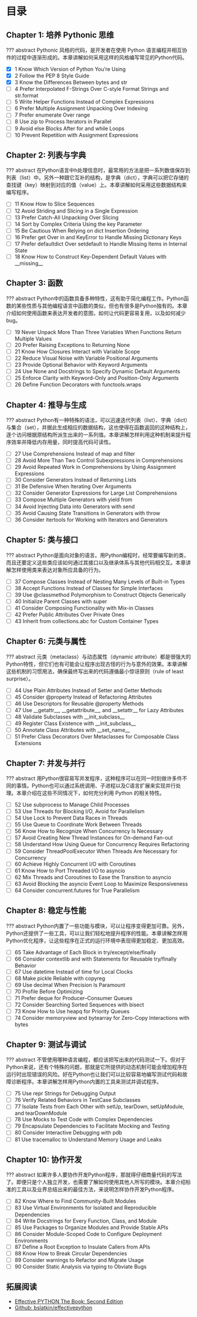 # 目录

## Chapter 1: 培养 Pythonic 思维

??? abstract
    Pythonic 风格的代码，是开发者在使用 Python 语言编程并相互协作的过程中逐渐形成的。本章讲解如何采用这样的风格编写常见的Python代码。 

- [x] 1 Know Which Version of Python You’re Using
- [x] 2 Follow the PEP 8 Style Guide
- [x] 3 Know the Differences Between bytes and str
- [ ] 4 Prefer Interpolated F-Strings Over C-style Format Strings and str.format
- [ ] 5 Write Helper Functions Instead of Complex Expressions
- [ ] 6 Prefer Multiple Assignment Unpacking Over Indexing
- [ ] 7 Prefer enumerate Over range
- [ ] 8 Use zip to Process Iterators in Parallel
- [ ] 9 Avoid else Blocks After for and while Loops
- [ ] 10 Prevent Repetition with Assignment Expressions

## Chapter 2: 列表与字典

??? abstract
    在Python语言中h处理信息时，最常用的方法是把一系列数值保存到列表（list）中。另外一种跟它互补的结构，是字典（dict），字典可以把它存储的查找键（key）映射到对应的值（value）上。本章讲解如何采用这些数据结构来编写程序。

- [ ] 11 Know How to Slice Sequences
- [ ] 12 Avoid Striding and Slicing in a Single Expression
- [ ] 13 Prefer Catch-All Unpacking Over Slicing
- [ ] 14 Sort by Complex Criteria Using the key Parameter
- [ ] 15 Be Cautious When Relying on dict Insertion Ordering
- [ ] 16 Prefer get Over in and KeyError to Handle Missing Dictionary Keys
- [ ] 17 Prefer defaultdict Over setdefault to Handle Missing Items in Internal State
- [ ] 18 Know How to Construct Key-Dependent Default Values with \_\_missing\_\_

## Chapter 3: 函数

??? abstract
    Python中的函数具备多种特性，这有助于简化编程工作。Python函数的某些性质与其他编程语言中函数的类似，但也有很多是Python独有的。本章介绍如何使用函数来表达开发者的意图，如何让代码更容易复用，以及如何减少bug。

- [ ] 19 Never Unpack More Than Three Variables When Functions Return Multiple Values
- [ ] 20 Prefer Raising Exceptions to Returning None
- [ ] 21 Know How Closures Interact with Variable Scope
- [ ] 22 Reduce Visual Noise with Variable Positional Arguments
- [ ] 23 Provide Optional Behavior with Keyword Arguments
- [ ] 24 Use None and Docstrings to Specify Dynamic Default Arguments
- [ ] 25 Enforce Clarity with Keyword-Only and Position-Only Arguments
- [ ] 26 Define Function Decorators with functools.wraps

## Chapter 4: 推导与生成

??? abstract
    Python有一种特殊的语法，可以迅速迭代列表（list）、字典（dict）与集合（set），并据此生成相应的数据结构，这也使得在函数返回的这种结构上，逐个访问根据原结构所派生出来的一系列值。本章讲解怎样利用这种机制来提升程序效率并降低内存用量，同时提高代码可读性。

- [ ] 27 Use Comprehensions Instead of map and filter
- [ ] 28 Avoid More Than Two Control Subexpressions in Comprehensions
- [ ] 29 Avoid Repeated Work in Comprehensions by Using Assignment Expressions
- [ ] 30 Consider Generators Instead of Returning Lists
- [ ] 31 Be Defensive When Iterating Over Arguments
- [ ] 32 Consider Generator Expressions for Large List Comprehensions
- [ ] 33 Compose Multiple Generators with yield from
- [ ] 34 Avoid Injecting Data into Generators with send
- [ ] 35 Avoid Causing State Transitions in Generators with throw
- [ ] 36 Consider itertools for Working with Iterators and Generators

## Chapter 5: 类与接口

??? abstract
    Python是面向对象的语言。用Python编程时，经常要编写新的类，而且还要定义这些类应该如何通过其接口以及继承体系与其他代码相交互。本章讲解怎样使用类来表达对象所应具备的行为。

- [ ] 37 Compose Classes Instead of Nesting Many Levels of Built-in Types
- [ ] 38 Accept Functions Instead of Classes for Simple Interfaces
- [ ] 39 Use @classmethod Polymorphism to Construct Objects Generically
- [ ] 40 Initialize Parent Classes with super
- [ ] 41 Consider Composing Functionality with Mix-in Classes
- [ ] 42 Prefer Public Attributes Over Private Ones
- [ ] 43 Inherit from collections.abc for Custom Container Types

## Chapter 6: 元类与属性

??? abstract
    元类（metaclass）与动态属性（dynamic attribute）都是很强大的Python特性，但它们也有可能会让程序出现古怪的行为与意外的效果。本章讲解这些机制的习惯用法，确保最终写出来的代码遵循最小惊讶原则（rule of least surprise）。

- [ ] 44 Use Plain Attributes Instead of Setter and Getter Methods
- [ ] 45 Consider @property Instead of Refactoring Attributes
- [ ] 46 Use Descriptors for Reusable @property Methods
- [ ] 47 Use \_\_getattr\_\_, \_\_getattribute\_\_, and \_\_setattr\_\_ for Lazy Attributes
- [ ] 48 Validate Subclasses with \_\_init_subclass\_\_
- [ ] 49 Register Class Existence with \_\_init_subclass\_\_
- [ ] 50 Annotate Class Attributes with \_\_set_name\_\_
- [ ] 51 Prefer Class Decorators Over Metaclasses for Composable Class Extensions

## Chapter 7: 并发与并行

??? abstract
    用Python很容易写并发程序，这种程序可以在同一时刻做许多件不同的事情。Python也可以通过系统调用、子进程以及C语言扩展来实现并行处理。本章介绍在这些不同情况下，如何充分利用 Python 的相关特性。

- [ ] 52 Use subprocess to Manage Child Processes
- [ ] 53 Use Threads for Blocking I/O, Avoid for Parallelism
- [ ] 54 Use Lock to Prevent Data Races in Threads
- [ ] 55 Use Queue to Coordinate Work Between Threads
- [ ] 56 Know How to Recognize When Concurrency Is Necessary
- [ ] 57 Avoid Creating New Thread Instances for On-demand Fan-out
- [ ] 58 Understand How Using Queue for Concurrency Requires Refactoring
- [ ] 59 Consider ThreadPoolExecutor When Threads Are Necessary for Concurrency
- [ ] 60 Achieve Highly Concurrent I/O with Coroutines
- [ ] 61 Know How to Port Threaded I/O to asyncio
- [ ] 62 Mix Threads and Coroutines to Ease the Transition to asyncio
- [ ] 63 Avoid Blocking the asyncio Event Loop to Maximize Responsiveness
- [ ] 64 Consider concurrent.futures for True Parallelism

## Chapter 8: 稳定与性能

??? abstract
    Python内置了一些功能与模块，可以让程序变得更加可靠。另外，Python还提供了一些工具，可以让我们轻松地提升程序的性能。本章讲解怎样用Python优化程序，让这些程序在正式的运行环境中表现得更加稳定、更加高效。

- [ ] 65 Take Advantage of Each Block in try/except/else/finally
- [ ] 66 Consider contextlib and with Statements for Reusable try/finally Behavior
- [ ] 67 Use datetime Instead of time for Local Clocks
- [ ] 68 Make pickle Reliable with copyreg
- [ ] 69 Use decimal When Precision Is Paramount
- [ ] 70 Profile Before Optimizing
- [ ] 71 Prefer deque for Producer–Consumer Queues
- [ ] 72 Consider Searching Sorted Sequences with bisect
- [ ] 73 Know How to Use heapq for Priority Queues
- [ ] 74 Consider memoryview and bytearray for Zero-Copy Interactions with bytes

## Chapter 9: 测试与调试

??? abstract
    不管使用哪种语言编程，都应该把写出来的代码测试一下。但对于Python来说，还有个特殊的问题，那就是它所提供的动态机制可能会增加程序在运行时出现错误的风险。好在Python也让我们可以比较容易地编写测试代码和故障诊断程序。本章讲解怎样用Python内置的工具来测试并调试程序。

- [ ] 75 Use repr Strings for Debugging Output
- [ ] 76 Verify Related Behaviors in TestCase Subclasses
- [ ] 77 Isolate Tests from Each Other with setUp, tearDown, setUpModule, and tearDownModule
- [ ] 78 Use Mocks to Test Code with Complex Dependencies
- [ ] 79 Encapsulate Dependencies to Facilitate Mocking and Testing
- [ ] 80 Consider Interactive Debugging with pdb
- [ ] 81 Use tracemalloc to Understand Memory Usage and Leaks

## Chapter 10: 协作开发

??? abstract
    如果许多人要协作开发Python程序，那就得仔细商量代码的写法了。即便只是个人独立开发，也需要了解如何使用其他人所写的模块。本章介绍标准的工具以及业界总结出来的最佳方法，来说明怎样协作开发Python程序。

- [ ] 82 Know Where to Find Community-Built Modules
- [ ] 83 Use Virtual Environments for Isolated and Reproducible Dependencies
- [ ] 84 Write Docstrings for Every Function, Class, and Module
- [ ] 85 Use Packages to Organize Modules and Provide Stable APIs
- [ ] 86 Consider Module-Scoped Code to Configure Deployment Environments
- [ ] 87 Define a Root Exception to Insulate Callers from APIs
- [ ] 88 Know How to Break Circular Dependencies
- [ ] 89 Consider warnings to Refactor and Migrate Usage
- [ ] 90 Consider Static Analysis via typing to Obviate Bugs

## 拓展阅读

- [Effective PYTHON The Book: Second Edition](https://effectivepython.com/)
- [Github: bslatkin/effectivepython](https://github.com/bslatkin/effectivepython)